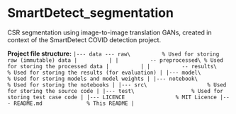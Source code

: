 # SmartDetect_segmentation
CSR segmentation using image-to-image translation GANs, created in context of the SmartDetect COVID detection project. 

**Project file structure:**
`
|--- data --- raw\          % Used for storing raw (immutable) data
|          |
|          -- preprocessed\ % Used for storing the processed data
|          |
|          -- results\      % Used for storing the results (for evaluation)
|
|--- model\                 % Used for storing models and model weights
|
|--- notebook\              % Used for storing the notebooks
|
|--- src\                   % Used for storing the source code
|
|--- test\                  % Used for storing test case code
|
|--- LICENCE                % MIT Licence
|--- README.md              % This README
|
`